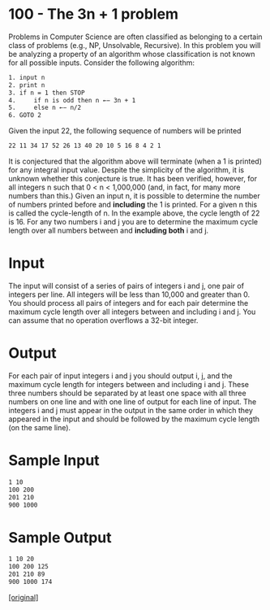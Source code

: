 # 100 - The 3n + 1 problem

Problems in Computer Science are often classified as belonging to a certain class of problems (e.g.,
NP, Unsolvable, Recursive). In this problem you will be analyzing a property of an algorithm whose
classification is not known for all possible inputs.
Consider the following algorithm:

```bash
1. input n
2. print n
3. if n = 1 then STOP
4.     if n is odd then n ←− 3n + 1
5.     else n ←− n/2
6. GOTO 2
```

Given the input 22, the following sequence of numbers will be printed

```bash
22 11 34 17 52 26 13 40 20 10 5 16 8 4 2 1
```

It is conjectured that the algorithm above will terminate (when a 1 is printed) for any integral input
value. Despite the simplicity of the algorithm, it is unknown whether this conjecture is true. It has
been verified, however, for all integers n such that 0 < n < 1,000,000 (and, in fact, for many more
numbers than this.)
Given an input n, it is possible to determine the number of numbers printed before and **including**
the 1 is printed. For a given n this is called the cycle-length of n. In the example above, the cycle
length of 22 is 16.
For any two numbers i and j you are to determine the maximum cycle length over all numbers
between and **including both** i and j.


# Input

The input will consist of a series of pairs of integers i and j, one pair of integers per line. All integers
will be less than 10,000 and greater than 0.
You should process all pairs of integers and for each pair determine the maximum cycle length over
all integers between and including i and j.
You can assume that no operation overflows a 32-bit integer.


# Output

For each pair of input integers i and j you should output i, j, and the maximum cycle length for
integers between and including i and j. These three numbers should be separated by at least one space
with all three numbers on one line and with one line of output for each line of input. The integers i
and j must appear in the output in the same order in which they appeared in the input and should be
followed by the maximum cycle length (on the same line).


# Sample Input

```bash
1 10
100 200
201 210
900 1000
```


# Sample Output

```bash
1 10 20
100 200 125
201 210 89
900 1000 174
```

[\[original\]](https://uva.onlinejudge.org/external/1/100.pdf)  
